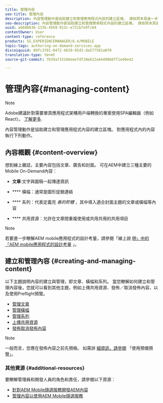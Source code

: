 ```yaml
---
title: 管理內容
seo-title: 管理內容
description: 內容管理動作是協助建立和管理應用程式內容的建立區塊。 請依照本頁進一步瞭解。
seo-description: 內容管理動作是協助建立和管理應用程式內容的建立區塊。 請依照本頁進一步瞭解。
uuid: ab680836-133b-45b9-913c-e721b7e9fc04
contentOwner: User
content-type: reference
products: SG_EXPERIENCEMANAGER/6.4/MOBILE
topic-tags: authoring-on-demand-services-app
discoiquuid: 89fc3701-0472-4629-95d3-da577581a0f0
translation-type: tm+mt
source-git-commit: 7b39a715166eeefdf20eb22a4449068ff1ed0e42

---
```



# 管理內容{#managing-content}

>[!NOTE]
>
>Adobe建議針對需要單頁應用程式架構用戶端轉換的專案使用SPA編輯器（例如React）。 [了解更多](/help/sites-developing/spa-overview.md).

內容管理動作是協助建立和管理應用程式內容的建立區塊。 對應用程式內的內容執行下列動作。

## 內容概觀 {#content-overview}

想到線上雜誌，主要內容包括文章、廣告和封面。 可在AEM中建立三種主要的Mobile On-Demand內容：

* **文章**:文字與圖稿一起傳達資訊
* **** 橫幅：通常是圖形促銷連結
* **** 系列：代表定義完 *善的貯體* ，其中填入適合封面主題的文章或橫幅等內容

* **** 共用資源：允許在文章間重複使用或共用共用的共用項目

>[!NOTE]
>
>若要進一步瞭解AEM mobile應用程式的設計考量，請參閱「線上說 [明」中的「AEM mobile應用程式的設計考量](https://helpx.adobe.com/digital-publishing-solution/help/design-app.html) 」。

## 建立和管理內容 {#creating-and-managing-content}

以下主題說明內容的建立與管理，即文章、橫幅和系列。 當您瞭解如何建立和管理內容後，您就可以看到其他主題，例如上傳共用資源、發佈／取消發佈內容，以及使用Preflight預覽。

* [管理文章](/help/mobile/mobile-on-demand-managing-articles.md)
* [管理橫幅](/help/mobile/mobile-on-demand-managing-banners.md)
* [管理系列](/help/mobile/mobile-on-demand-managing-collections.md)
* [上傳共用資源](/help/mobile/mobile-on-demand-shared-resources.md)
* [發佈取消發佈內容](/help/mobile/mobile-on-demand-publishing-unpublishing.md)

>[!NOTE]
>
>一般而言，您應在發佈內容之前先預檢。 如需詳 [細資訊，請參閱](/help/mobile/aem-mobile-manage-ondemand-services.md) 「使用預備預覽」。

### 其他資源 {#additional-resources}

要瞭解管理員和開發人員的角色和責任，請參閱以下資源：

* [針對AEM Mobile隨選服務開發AEM內容](/help/mobile/aem-mobile-on-demand.md)
* [管理內容以使用AEM Mobile隨選服務](/help/mobile/aem-mobile.md)

